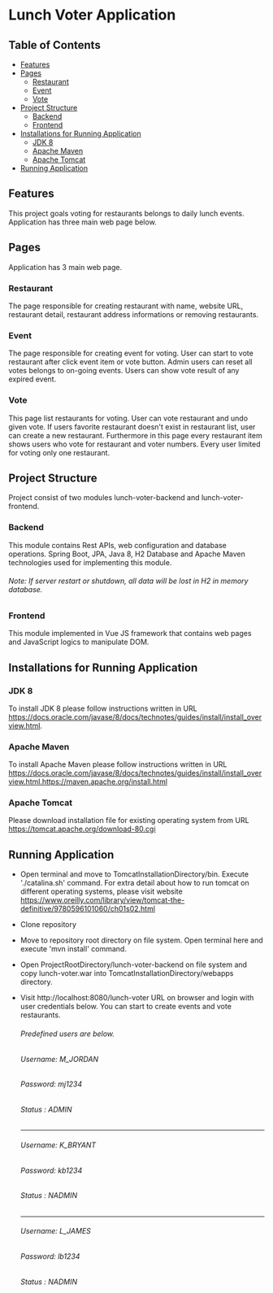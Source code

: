 # Lunch Voter Application

## Table of Contents

  - [Features](#features)
  - [Pages](#pages)
    - [Restaurant](#restaurant)
    - [Event](#event)
    - [Vote](#vote)
  - [Project Structure](#project-structure)
    - [Backend](#backend)
    - [Frontend](#frontend)
  - [Installations for Running Application](#installations-for-running-application)
    - [JDK 8](#jdk-8)
    - [Apache Maven](#apache-maven)
    - [Apache Tomcat](#apache-tomcat)
  - [Running Application](#running-application)

## Features

This project goals voting for restaurants belongs to daily lunch events.
Application has three main web page below.

## Pages
Application has 3 main web page.

### Restaurant
The page responsible for creating restaurant with name, website URL, restaurant detail, restaurant address informations or removing restaurants.

### Event
The page responsible for creating event for voting.
User can start to vote restaurant after click event item or vote button.
Admin users can reset all votes belongs to on-going events.
Users can show vote result of any expired event.

### Vote
This page list restaurants for voting. User can vote restaurant and undo given vote.
If users favorite restaurant doesn't exist in restaurant list, user can create a new restaurant.
Furthermore in this page every restaurant item shows users who vote for restaurant and voter numbers.
Every user limited for voting only one restaurant.

## Project Structure
Project consist of two modules lunch-voter-backend and lunch-voter-frontend.

### Backend
This module contains Rest APIs, web configuration and database operations.
Spring Boot, JPA, Java 8, H2 Database and Apache Maven technologies used for implementing this module.
###### Note: If server restart or shutdown, all data will be lost in H2 in memory database.

### Frontend
This module implemented in Vue JS framework that contains web pages and JavaScript logics to manipulate DOM.

## Installations for Running Application

### JDK 8

To install JDK 8 please follow instructions written in URL https://docs.oracle.com/javase/8/docs/technotes/guides/install/install_overview.html.

### Apache Maven

To install Apache Maven please follow instructions written in URL https://docs.oracle.com/javase/8/docs/technotes/guides/install/install_overview.html.https://maven.apache.org/install.html

### Apache Tomcat

Please download installation file for existing operating system from URL https://tomcat.apache.org/download-80.cgi

## Running Application

- Open terminal and move to TomcatInstallationDirectory/bin. Execute './catalina.sh' command. For extra detail about how to run tomcat on different operating systems,  please visit website https://www.oreilly.com/library/view/tomcat-the-definitive/9780596101060/ch01s02.html

- Clone repository

- Move to repository root directory on file system. Open terminal here and execute 'mvn install' command.

- Open ProjectRootDirectory/lunch-voter-backend on file system  and copy lunch-voter.war into
  TomcatInstallationDirectory/webapps directory.

- Visit http://localhost:8080/lunch-voter URL on browser and login with user credentials below. You can start to create events and vote restaurants.
  ###### Predefined users are below.
  ###### Username: M_JORDAN
  ###### Password: mj1234
  ###### Status  : ADMIN
  --------------
  ###### Username: K_BRYANT
  ###### Password: kb1234
  ###### Status  : NADMIN
  --------------
  ###### Username: L_JAMES
  ###### Password: lb1234
  ###### Status  : NADMIN  

